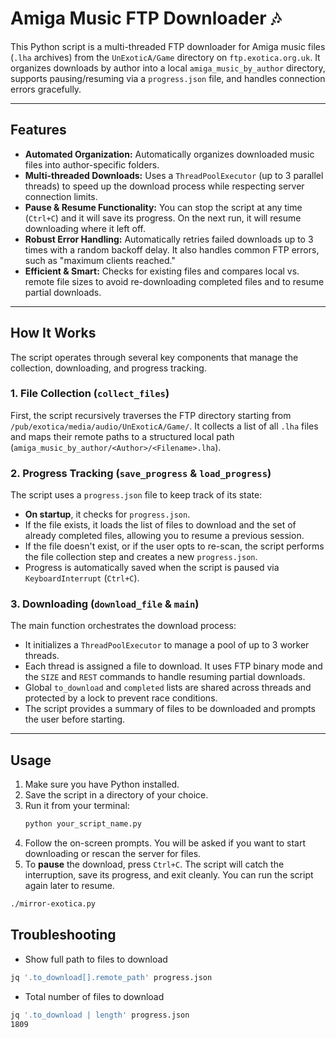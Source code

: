 # Amiga Music FTP Downloader 🎶

This Python script is a multi-threaded FTP downloader for Amiga music files (`.lha` archives) from the `UnExoticA/Game` directory on `ftp.exotica.org.uk`. It organizes downloads by author into a local `amiga_music_by_author` directory, supports pausing/resuming via a `progress.json` file, and handles connection errors gracefully.

---

## Features

* **Automated Organization:** Automatically organizes downloaded music files into author-specific folders.
* **Multi-threaded Downloads:** Uses a `ThreadPoolExecutor` (up to 3 parallel threads) to speed up the download process while respecting server connection limits.
* **Pause & Resume Functionality:** You can stop the script at any time (`Ctrl+C`) and it will save its progress. On the next run, it will resume downloading where it left off.
* **Robust Error Handling:** Automatically retries failed downloads up to 3 times with a random backoff delay. It also handles common FTP errors, such as "maximum clients reached."
* **Efficient & Smart:** Checks for existing files and compares local vs. remote file sizes to avoid re-downloading completed files and to resume partial downloads.

---

## How It Works

The script operates through several key components that manage the collection, downloading, and progress tracking.

### 1. File Collection (`collect_files`)
First, the script recursively traverses the FTP directory starting from `/pub/exotica/media/audio/UnExoticA/Game/`. It collects a list of all `.lha` files and maps their remote paths to a structured local path (`amiga_music_by_author/<Author>/<Filename>.lha`).

### 2. Progress Tracking (`save_progress` & `load_progress`)
The script uses a `progress.json` file to keep track of its state:
* **On startup**, it checks for `progress.json`.
* If the file exists, it loads the list of files to download and the set of already completed files, allowing you to resume a previous session.
* If the file doesn't exist, or if the user opts to re-scan, the script performs the file collection step and creates a new `progress.json`.
* Progress is automatically saved when the script is paused via `KeyboardInterrupt` (`Ctrl+C`).

### 3. Downloading (`download_file` & `main`)
The main function orchestrates the download process:
* It initializes a `ThreadPoolExecutor` to manage a pool of up to 3 worker threads.
* Each thread is assigned a file to download. It uses FTP binary mode and the `SIZE` and `REST` commands to handle resuming partial downloads.
* Global `to_download` and `completed` lists are shared across threads and protected by a lock to prevent race conditions.
* The script provides a summary of files to be downloaded and prompts the user before starting.

---

## Usage

1.  Make sure you have Python installed.
2.  Save the script in a directory of your choice.
3.  Run it from your terminal:
    ```sh
    python your_script_name.py
    ```
4.  Follow the on-screen prompts. You will be asked if you want to start downloading or rescan the server for files.
5.  To **pause** the download, press `Ctrl+C`. The script will catch the interruption, save its progress, and exit cleanly. You can run the script again later to resume.

```bash
./mirror-exotica.py
```

## Troubleshooting

* Show full path to files to download
```bash
jq '.to_download[].remote_path' progress.json
```

* Total number of files to download
```bash
jq '.to_download | length' progress.json
1809
```
